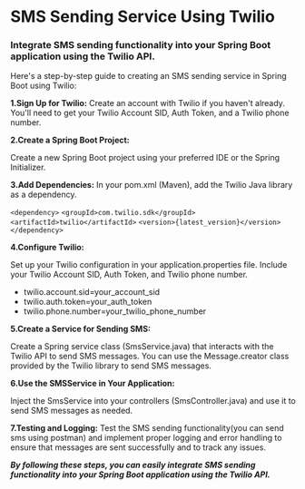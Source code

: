 # SMS Sending Service Using Twilio

### Integrate SMS sending functionality into your Spring Boot application using the Twilio API.

Here's a step-by-step guide to creating an SMS sending service in Spring Boot using Twilio:


**1.Sign Up for Twilio:**
Create an account with Twilio if you haven't already. You'll need to get your Twilio Account SID, Auth Token, and a Twilio phone number.


**2.Create a Spring Boot Project:**

Create a new Spring Boot project using your preferred IDE or the Spring Initializer.

**3.Add Dependencies:**
In your pom.xml (Maven), add the Twilio Java library as a dependency.

`<dependency>`
    `<groupId>com.twilio.sdk</groupId>`
    `<artifactId>twilio</artifactId>`
    `<version>{latest_version}</version>`
`</dependency>`


**4.Configure Twilio:**

Set up your Twilio configuration in your application.properties file. Include your Twilio Account SID, Auth Token, and Twilio phone number.

- twilio.account.sid=your_account_sid
- twilio.auth.token=your_auth_token
- twilio.phone.number=your_twilio_phone_number

**5.Create a Service for Sending SMS:**

Create a Spring service class (SmsService.java) that interacts with the Twilio API to send SMS messages. You can use the Message.creator class provided by the Twilio library to send SMS messages.

**6.Use the SMSService in Your Application:**

Inject the SmsService into your controllers (SmsController.java) and use it to send SMS messages as needed.

**7.Testing and Logging:**
Test the SMS sending functionality(you can send sms using postman) and implement proper logging and error handling to ensure that messages are sent successfully and to track any issues.

***By following these steps, you can easily integrate SMS sending functionality into your Spring Boot application using the Twilio API.***
